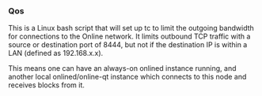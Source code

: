 ### Qos ###

This is a Linux bash script that will set up tc to limit the outgoing bandwidth for connections to the Online network. It limits outbound TCP traffic with a source or destination port of 8444, but not if the destination IP is within a LAN (defined as 192.168.x.x).

This means one can have an always-on onlined instance running, and another local onlined/online-qt instance which connects to this node and receives blocks from it.
